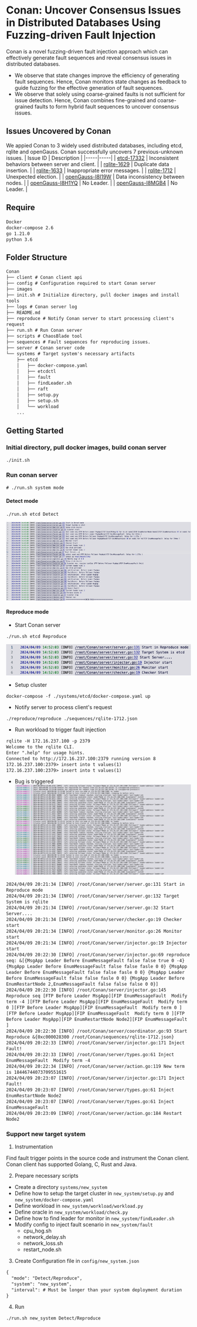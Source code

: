 # Conan: Uncover Consensus Issues in Distributed Databases Using Fuzzing-driven Fault Injection
Conan is a novel fuzzing-driven fault injection approach which can effectively generate fault sequences and reveal consensus issues in distributed databases.


* We observe that state changes improve the efficiency of generating fault sequences. Hence, Conan monitors state changes as feedback to guide fuzzing for the effective generation of fault sequences. 
* We observe that solely using coarse-grained faults is not sufficient for issue detection. Hence, Conan combines fine-grained and coarse-grained faults to form hybrid fault sequences to uncover consensus issues. 

## Issues Uncovered by Conan
We appied Conan to 3 widely used distributed databases, including etcd, rqlite and openGauss. Conan successfully uncovers 7  previous-unknown issues. 
| Issue ID | Description | 
|-----|-----|
| [etcd-17332](https://github.com/etcd-io/etcd/issues/17332) | Inconsistent behaviors between server and client. | 
| [rqlite-1629](https://github.com/rqlite/rqlite/pull/1629) | Duplicate data insertion. | 
| [rqlite-1633](https://github.com/rqlite/rqlite/pull/1633) | Inappropriate error messages.  | 
| [rqlite-1712](https://github.com/rqlite/rqlite/issues/1712) | Unexpected election. | 
| [openGauss-I8I19W](https://gitee.com/opengauss/openGauss-server/issues/I8I19W) | Data inconsistency between nodes. | 
| [openGauss-I8H1YQ](https://gitee.com/opengauss/openGauss-server/issues/I8H1YQ) | No Leader. | 
| [openGauss-I8MGB4](https://gitee.com/opengauss/openGauss-server/issues/I8MGB4) | No Leader. |

## Require
```
Docker
docker-compose 2.6
go 1.21.0
python 3.6
```

## Folder Structure
```
Conan
├── client # Conan client api
├── config # Configuration required to start Conan server 
├── images
├── init.sh # Initialize directory, pull docker images and install tools
├── logs # Conan server log
├── README.md
├── reproduce # Notify Conan server to start processing client's request
├── run.sh # Run Conan server
├── scripts # ChaosBlade tool
├── sequences # Fault sequences for reproducing issues. 
├── server # Conan server code
└── systems # Target system's necessary artifacts
    ├── etcd
    │   ├── docker-compose.yaml 
    │   ├── etcdctl
    │   ├── fault
    │   ├── findLeader.sh
    │   ├── raft
    │   ├── setup.py
    │   ├── setup.sh
    │   └── workload
    ...
```

## Getting Started
### Initial directory, pull docker images, build conan server
```
./init.sh
```
### Run conan server
```
# ./run.sh system mode 
```
#### Detect mode
```
./run.sh etcd Detect
```
![detect log](./images/log.png)


#### Reproduce mode
* Start Conan server
```
./run.sh etcd Reproduce
```
![reproduce log](./images/reproduce-log1.png)
* Setup cluster
```
docker-compose -f ./systems/etcd/docker-compose.yaml up
```
* Notify server to process client's request
```
./reproduce/reproduce ./sequences/rqlite-1712.json
```
* Run workload to trigger fault injection
```
rqlite -H 172.16.237.100 -p 2379
Welcome to the rqlite CLI.
Enter ".help" for usage hints.
Connected to http://172.16.237.100:2379 running version 8
172.16.237.100:2379> insert into t values(1)
172.16.237.100:2379> insert into t values(1)
```

* Bug is triggered
![result](./images/res.png)
```
2024/04/09 20:21:34 [INFO] /root/Conan/server/server.go:131 Start in Reproduce mode
2024/04/09 20:21:34 [INFO] /root/Conan/server/server.go:132 Target System is rqlite
2024/04/09 20:21:34 [INFO] /root/Conan/server/server.go:32 Start Server....
2024/04/09 20:21:34 [INFO] /root/Conan/server/checker.go:19 Checker start
2024/04/09 20:21:34 [INFO] /root/Conan/server/monitor.go:26 Monitor start
2024/04/09 20:21:34 [INFO] /root/Conan/server/injector.go:19 Injector start
2024/04/09 20:22:30 [INFO] /root/Conan/server/injector.go:69 reproduce seq: &[{MsgApp Leader Before EnumMessageFault false false true 0 -4} {MsgApp Leader Before EnumMessageFault false false fasle 0 0} {MsgApp Leader Before EnumMessageFault false false fasle 0 0} {MsgApp Leader Before EnumMessageFault false false fasle 0 0} {MsgApp Leader Before EnumRestartNode 2,EnumMessageFault false false false 0 0}]
2024/04/09 20:22:30 [INFO] /root/Conan/server/injector.go:145 Reproduce seq [FTP Before Leader MsgApp][FIP EnumMessageFault  Modify term -4 ][FTP Before Leader MsgApp][FIP EnumMessageFault  Modify term 0 ][FTP Before Leader MsgApp][FIP EnumMessageFault  Modify term 0 ][FTP Before Leader MsgApp][FIP EnumMessageFault  Modify term 0 ][FTP Before Leader MsgApp][FIP EnumRestartNode Node2][FIP EnumMessageFault ]
2024/04/09 20:22:30 [INFO] /root/Conan/server/coordinator.go:93 Start Reproduce &{0xc000028300 /root/Conan/sequences/rqlite-1712.json}
2024/04/09 20:22:33 [INFO] /root/Conan/server/injector.go:171 Inject Fault!
2024/04/09 20:22:33 [INFO] /root/Conan/server/types.go:61 Inject EnumMessageFault  Modify term -4 
2024/04/09 20:22:34 [INFO] /root/Conan/server/action.go:119 New term is 18446744073709551615
2024/04/09 20:23:07 [INFO] /root/Conan/server/injector.go:171 Inject Fault!
2024/04/09 20:23:07 [INFO] /root/Conan/server/types.go:61 Inject EnumRestartNode Node2
2024/04/09 20:23:07 [INFO] /root/Conan/server/types.go:61 Inject EnumMessageFault 
2024/04/09 20:23:09 [INFO] /root/Conan/server/action.go:184 Restart Node2

```

### Support new target system
1. Instrumentation

Find fault trigger points in the source code and instrument the Conan client. 
Conan client has supported Golang, C, Rust and Java.

2. Prepare necessary scripts 
* Create a directory `systems/new_system`
* Define how to setup the target cluster in `new_system/setup.py` and `new_system/docker-compose.yaml`
* Define workload in `new_system/workload/workload.py`
* Define oracle in `new_system/workload/check.py`
* Define how to find leader for monitor in `new_system/findLeader.sh`
* Modify config to inject fault scenario in `new_system/fault`
    * cpu_hog.sh
    * network_delay.sh
    * network_loss.sh
    * restart_node.sh

3. Create Configuration file in `config/new_system.json`

```
{
  "mode": "Detect/Reproduce",
  "system": "new_system",
  "interval": # Must be longer than your system deployment duration
}
```

4. Run

```
./run.sh new_system Detect/Reproduce
```



